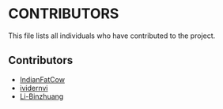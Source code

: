 # CONTRIBUTORS

This file lists all individuals who have contributed to the project.

## Contributors

- [IndianFatCow](https://github.com/IndianFatCow)
- [ividernvi](https://github.com/ividernvi)
- [Li-Binzhuang](https://github.com/Li-Binzhuang)

